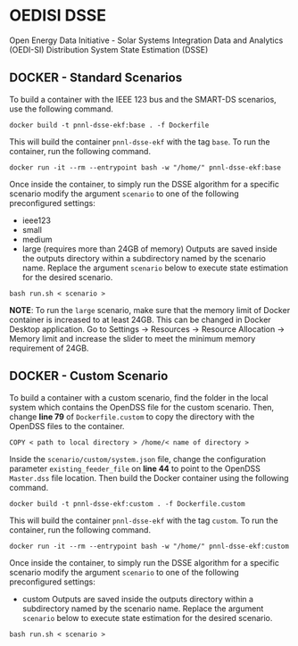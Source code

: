 # OEDISI DSSE
Open Energy Data Initiative - Solar Systems Integration Data and Analytics (OEDI-SI) Distribution System State Estimation (DSSE)

## DOCKER - Standard Scenarios
To build a container with the IEEE 123 bus and the SMART-DS scenarios, use the following command. 
```shell
docker build -t pnnl-dsse-ekf:base . -f Dockerfile
```
This will build the container `pnnl-dsse-ekf` with the tag `base`. To run the container, run the following command.
```shell
docker run -it --rm --entrypoint bash -w "/home/" pnnl-dsse-ekf:base
```
Once inside the container, to simply run the DSSE algorithm for a specific scenario modify the argument `scenario` to one of the following preconfigured settings: 
- ieee123 
- small 
- medium 
- large (requires more than 24GB of memory)
Outputs are saved inside the outputs directory within a subdirectory named by the scenario name. Replace the argument `scenario` below to execute state estimation for the desired scenario.
```shell
bash run.sh < scenario >
```
**NOTE**: To run the `large` scenario, make sure that the memory limit of Docker container is increased to at least 24GB. This can be changed in Docker Desktop application. Go to Settings -> Resources -> Resource Allocation -> Memory limit and increase the slider to meet the minimum memory requirement of 24GB. 

## DOCKER - Custom Scenario
To build a container with a custom scenario, find the folder in the local system which contains the OpenDSS file for the custom scenario. Then, change **line 79** of `Dockerfile.custom` to copy the directory with the OpenDSS files to the container.
```shell
COPY < path to local directory > /home/< name of directory >
```
Inside the `scenario/custom/system.json` file, change the configuration parameter `existing_feeder_file` on **line 44** to point to the OpenDSS `Master.dss` file location. Then build the Docker container using the following command. 
```shell
docker build -t pnnl-dsse-ekf:custom . -f Dockerfile.custom
```
This will build the container `pnnl-dsse-ekf` with the tag `custom`. To run the container, run the following command.
```shell
docker run -it --rm --entrypoint bash -w "/home/" pnnl-dsse-ekf:custom
```
Once inside the container, to simply run the DSSE algorithm for a specific scenario modify the argument `scenario` to one of the following preconfigured settings: 
- custom
Outputs are saved inside the outputs directory within a subdirectory named by the scenario name. Replace the argument `scenario` below to execute state estimation for the desired scenario.
```shell
bash run.sh < scenario >
```
